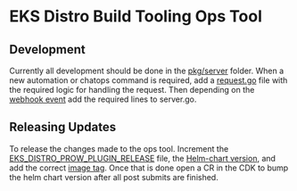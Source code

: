 
# EKS Distro Build Tooling Ops Tool


## Development
Currently all development should be done in the [pkg/server](https://github.com/aws/eks-distro-build-tooling/blob/main/tools/eksDistroBuildToolingOpsTools/pkg/server/) folder. When a new automation or chatops command is required, add a [request.go](https://github.com/aws/eks-distro-build-tooling/blob/main/tools/eksDistroBuildToolingOpsTools/pkg/server/backportRequest.go) file with the required logic for handling the request. Then depending on the [webhook event](https://docs.github.com/webhooks-and-events/webhooks/webhook-events-and-payloads?actionType=opened#issues) add the required lines to server.go.

## Releasing Updates
To release the changes made to the ops tool. Increment the [EKS_DISTRO_PROW_PLUGIN_RELEASE](https://github.com/aws/eks-distro-build-tooling/blob/main/tools/eksDistroBuildToolingOpsTools/EKS_DISTRO_PROW_PLUGIN_RELEASE) file, the [Helm-chart version](https://github.com/aws/eks-distro-build-tooling/blob/main/helm-charts/stable/prow-control-plane/Chart.yaml#L32), and add the correct [image tag](https://github.com/aws/eks-distro-build-tooling/blob/main/helm-charts/stable/prow-control-plane/values.yaml#L203). Once that is done open a CR in the CDK to bump the helm chart version after all post submits are finished.
